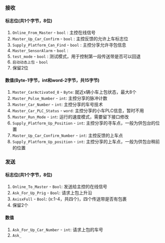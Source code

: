 ### 接收
#### 标志位(共1个字节，8位)
1. `Online_From_Master` - `bool` : 主控在线信号
2. `Master_Up_Car_Confirm` - `bool`  : 主控反馈的允许上车标志位
3. `Supply_Platform_Can_Find` - `bool`  : 主控分享允许寻包信息
4. `Master_SensorAlarm` - `bool` :
5. `test_mode` - `bool` : 测试模式，用于控制第一段传送带是否可以回退
6. `启动动态上包` - `bool`
7. 保留2位
#### 数值(Byte-1字节，int和word-2字节，共15字节)
1. `Master_CarActivated_8` - `Byte`: 就近x辆小车上包状态，最大8个
2. `Master_Pulse_Number` - `int`: 主控分享的脉冲计数
3. `Master_Car_Number` - `int`: 主控分享的车号技术
4. `Master_Car_PLC_Status` - `word`: 主控分享的小车PLC信息，暂时不用
5. `Master_Run_Mode` - `int`: 运行的速度模式，需要留下接口修改
6. `Supply_Platform_Up_Position` - `int`: 主控分享的寻车点，一般为供包台的位置
7. `Master_Up_Car_Confirm_Number` - `int`: 主控反馈的上车点
8. `Supply_Platform_Up_position` - `int`: 主控分享的上车点，一般为供包台稍前的位置

### 发送
#### 标志位(共1个字节，8位)
1. `Online_To_Master` - `Bool`: 发送给主控的在线信号
2. `Ask_For_Up_Prig` - `Bool`: 请求上包上升沿
3. `AxisxFull` - `Bool`: (x:1-4，共四个)，四个传送带是否有包裹
4. 保留2个
#### 数值
1. `Ask_For_Up_Car_Number` - `int`: 请求上包的车号
2. `Ask_`

